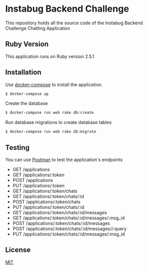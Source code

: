 # Instabug Backend Challenge

This repository holds all the source code of the Instabug Backend Challenge Chatting Application

## Ruby Version
This application runs on Ruby version 2.5.1

## Installation

Use [docker-compose](https://github.com/docker/compose) to install the application.

```bash
$ docker-compose up
```

Create the database

```bash
$ docker-compose run web rake db:create
```

Run database migrations to create database tables


```bash
$ docker-compose run web rake db:migrate
```

## Testing

You can use [Postman](https://www.getpostman.com/) to test the application's endpoints

* GET /applications
* GET /applications/:token
* POST /applications
* PUT /applications/:token
* GET /applications/:token/chats
* GET /applications/:token/chats/:id
* POST /applications/:token/chats
* PUT /applications/:token/chats/:id
* GET /applications/:token/chats/:id/messages
* GET /applications/:token/chats/:id/messages/:msg_id
* POST /applications/:token/chats/:id/messages
* POST /applications/:token/chats/:id/messages//:query
* PUT /applications/:token/chats/:id/messages/:msg_id

## License
[MIT](https://choosealicense.com/licenses/mit/)
